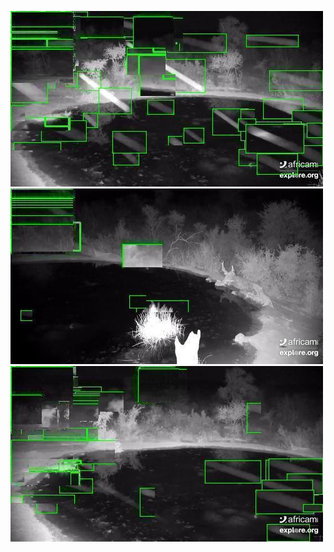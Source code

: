 ![20200717-232010-235015](in/20200717/20200717-232010-235015_0_.jpg)
![20200717-235020-000000](in/20200717/20200717-235020-000000_0_.jpg)
![20200718-000005-003010](in/20200718/20200718-000005-003010_0_.jpg)
